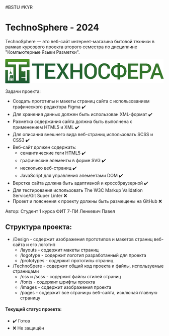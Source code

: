 #BSTU #KYR

# TechnoSphere - 2024
TechnoSphere — это веб-сайт интернет-магазина бытовой техники в рамках курсового проекта второго семестра по дисциплине "Компьютерные Языки Разметки". 

![Логотип ТехноСфера](https://github.com/Kapetto-o/Course-Work_KYR_1-2/blob/main/Design/logotype/TechnoSphere-TEXT-LOGO.png)

Задачи проекта:
* Создать прототипы и макеты страниц сайта с использованием графического редактора Figma ✔️
* Для хранения данных должен быть использован XML-формат                                 ✔️
* Разметка содержания сайта должна быть выполнена с применением HTML5 и XML              ✔️
* Для описания внешнего вида веб-страниц использовать SCSS и CSS3                        ✔️
* Веб-сайт должен содержать:
  * семантические теги HTML5                                                             ✔️
  * графические элементы в форме SVG                                                     ✔️
  * несколько веб-страниц                                                                ✔️
  * JavaScript для управления элементами DOM                                             ✔️
* Верстка сайта должна быть адаптивной и кроссбраузерной                                 ✔️
* Для тестирования использовать The W3C Markup Validation Service/Git Super Linter       ❌
* Проект и пояснения к проекту должны быть размещены на GitHub                           ❌



Автор: Студент 1 курса ФИТ 7-ПИ Ленкевич Павел

## Структура проекта:
* /Design           - содержит изображения прототипов и макетов страниц веб-сайта и его логотип
  * /layouts        - содержит макеты страниц
  * /logotype       - содержит логотип разработанный для проекта
  * /prototypes     - содержит прототипы страниц
* /TechnoSpere      - содержит общий код проекта и файлы, используемые страницами
  * /css и /scss    - содержит файлы стилей страниц
  * /fonts          - содержит шрифты проекта
  * /images         - содержит изображения проекта
  * /pages          - содержит все страницы веб-сайта, исключая главную страницу


#### Текущий статус проекта:
- ✔️ Готов
- ❌ Не защищён
